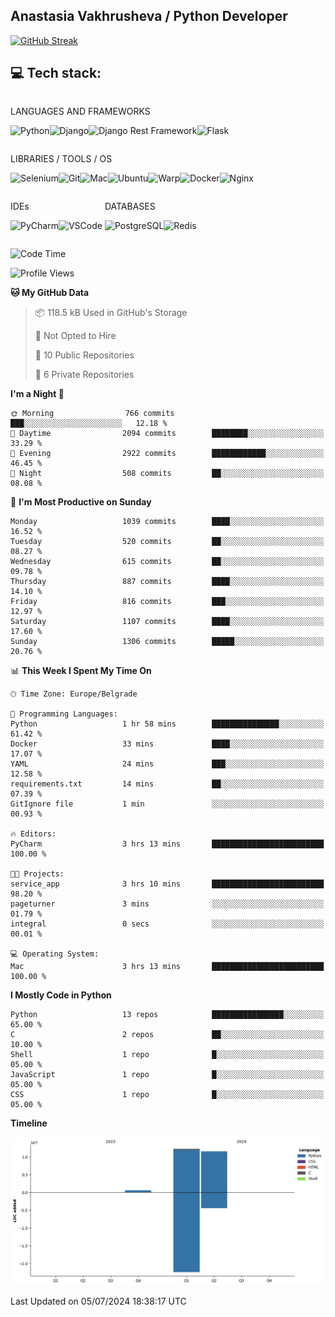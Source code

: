 ## Anastasia Vakhrusheva / Python Developer

<a href="https://git.io/streak-stats"><img src="https://streak-stats.demolab.com?user=KetKode&theme=transparent&mode=weekly" alt="GitHub Streak" /></a>

## **💻 Tech stack:**

<div style="display: inline-block;">

LANGUAGES AND FRAMEWORKS

<img alt="Python" src="https://img.shields.io/badge/Python-FFD43B?style=for-the-badge&logo=python&logoColor=blue" /><img alt="Django" src="https://img.shields.io/badge/Django-092E20?style=for-the-badge&logo=django&logoColor=green" /><img alt="Django Rest Framework" src="https://img.shields.io/badge/django%20rest-ff1709?style=for-the-badge&logo=django&logoColor=white" /><img alt="Flask" src="https://img.shields.io/badge/Flask-000000?style=for-the-badge&logo=flask&logoColor=white" />

</div>

<div style="display: inline-block;">
  
LIBRARIES / TOOLS / OS

<img alt="Selenium" src="https://img.shields.io/badge/Selenium-43B02A?style=for-the-badge&logo=Selenium&logoColor=white" /><img alt="Git" src="https://img.shields.io/badge/GIT-E44C30?style=for-the-badge&logo=git&logoColor=white" /><img alt="Mac" src="https://img.shields.io/badge/mac%20os-000000?style=for-the-badge&logo=apple&logoColor=white" /><img alt="Ubuntu" src="https://img.shields.io/badge/Ubuntu-E95420?style=for-the-badge&logo=ubuntu&logoColor=white" /><img alt="Warp" src="https://img.shields.io/badge/warp-01A4FF?style=for-the-badge&logo=warp&logoColor=white" /><img alt="Docker" src="https://img.shields.io/badge/Docker-2CA5E0?style=for-the-badge&logo=docker&logoColor=white" /><img alt="Nginx" src="https://img.shields.io/badge/Nginx-009639?style=for-the-badge&logo=nginx&logoColor=white" />

</div>

<div style="display: inline-block;">

IDEs

<img alt="PyCharm" src="https://img.shields.io/badge/PyCharm-000000.svg?&style=for-the-badge&logo=PyCharm&logoColor=white" /><img alt="VSCode" src="https://img.shields.io/badge/VSCode-0078D4?style=for-the-badge&logo=visual%20studio%20code&logoColor=white" />

</div>

<div style="display: inline-block;">
  
DATABASES

<img alt="PostgreSQL" src="https://img.shields.io/badge/PostgreSQL-316192?style=for-the-badge&logo=postgresql&logoColor=white" /><img alt="Redis" src="https://img.shields.io/badge/redis-%23DD0031.svg?&style=for-the-badge&logo=redis&logoColor=white" />

</div>
                    
<br/>

<!--START_SECTION:waka-->
![Code Time](http://img.shields.io/badge/Code%20Time-1%20hr%2040%20mins-blue)

![Profile Views](http://img.shields.io/badge/Profile%20Views-122-blue)

**🐱 My GitHub Data** 

> 📦 118.5 kB Used in GitHub's Storage 
 > 
> 🚫 Not Opted to Hire
 > 
> 📜 10 Public Repositories 
 > 
> 🔑 6 Private Repositories 
 > 
**I'm a Night 🦉** 

```text
🌞 Morning                766 commits         ███░░░░░░░░░░░░░░░░░░░░░░   12.18 % 
🌆 Daytime                2094 commits        ████████░░░░░░░░░░░░░░░░░   33.29 % 
🌃 Evening                2922 commits        ████████████░░░░░░░░░░░░░   46.45 % 
🌙 Night                  508 commits         ██░░░░░░░░░░░░░░░░░░░░░░░   08.08 % 
```
📅 **I'm Most Productive on Sunday** 

```text
Monday                   1039 commits        ████░░░░░░░░░░░░░░░░░░░░░   16.52 % 
Tuesday                  520 commits         ██░░░░░░░░░░░░░░░░░░░░░░░   08.27 % 
Wednesday                615 commits         ██░░░░░░░░░░░░░░░░░░░░░░░   09.78 % 
Thursday                 887 commits         ████░░░░░░░░░░░░░░░░░░░░░   14.10 % 
Friday                   816 commits         ███░░░░░░░░░░░░░░░░░░░░░░   12.97 % 
Saturday                 1107 commits        ████░░░░░░░░░░░░░░░░░░░░░   17.60 % 
Sunday                   1306 commits        █████░░░░░░░░░░░░░░░░░░░░   20.76 % 
```


📊 **This Week I Spent My Time On** 

```text
🕑︎ Time Zone: Europe/Belgrade

💬 Programming Languages: 
Python                   1 hr 58 mins        ███████████████░░░░░░░░░░   61.42 % 
Docker                   33 mins             ████░░░░░░░░░░░░░░░░░░░░░   17.07 % 
YAML                     24 mins             ███░░░░░░░░░░░░░░░░░░░░░░   12.58 % 
requirements.txt         14 mins             ██░░░░░░░░░░░░░░░░░░░░░░░   07.39 % 
GitIgnore file           1 min               ░░░░░░░░░░░░░░░░░░░░░░░░░   00.93 % 

🔥 Editors: 
PyCharm                  3 hrs 13 mins       █████████████████████████   100.00 % 

🐱‍💻 Projects: 
service_app              3 hrs 10 mins       █████████████████████████   98.20 % 
pageturner               3 mins              ░░░░░░░░░░░░░░░░░░░░░░░░░   01.79 % 
integral                 0 secs              ░░░░░░░░░░░░░░░░░░░░░░░░░   00.01 % 

💻 Operating System: 
Mac                      3 hrs 13 mins       █████████████████████████   100.00 % 
```

**I Mostly Code in Python** 

```text
Python                   13 repos            ████████████████░░░░░░░░░   65.00 % 
C                        2 repos             ██░░░░░░░░░░░░░░░░░░░░░░░   10.00 % 
Shell                    1 repo              █░░░░░░░░░░░░░░░░░░░░░░░░   05.00 % 
JavaScript               1 repo              █░░░░░░░░░░░░░░░░░░░░░░░░   05.00 % 
CSS                      1 repo              █░░░░░░░░░░░░░░░░░░░░░░░░   05.00 % 
```



**Timeline**

![Lines of Code chart](https://raw.githubusercontent.com/KetKode/KetKode/main/assets/bar_graph.png)


 Last Updated on 05/07/2024 18:38:17 UTC
<!--END_SECTION:waka-->

</div>
